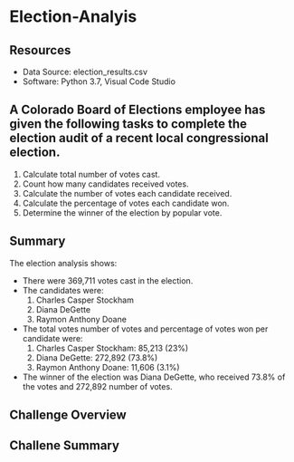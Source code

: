 # Election-Analyis

## Resources
- Data Source: election_results.csv
- Software: Python 3.7, Visual Code Studio

## A Colorado Board of Elections employee has given the following tasks to complete the election audit of a recent local congressional election. 

1. Calculate total number of votes cast.
2. Count how many candidates received votes.
3. Calculate the number of votes each candidate received.
4. Calculate the percentage of votes each candidate won.
5. Determine the winner of the election by popular vote.

## Summary
The election analysis shows:
- There were 369,711 votes cast in the election.
- The candidates were:
   1. Charles Casper Stockham
   2. Diana DeGette
   3. Raymon Anthony Doane
- The total votes number of votes and percentage of votes won per candidate were:
   1. Charles Casper Stockham: 85,213 (23%)
   2. Diana DeGette: 272,892 (73.8%)
   3. Raymon Anthony Doane: 11,606 (3.1%)
- The winner of the election was Diana DeGette, who received 73.8% of the votes and 272,892 number of votes.

## Challenge Overview

## Challene Summary
   
 
   
